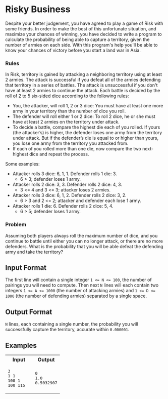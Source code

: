 # Risky Business

Despite your better judgement, you have agreed to play a game of Risk with some friends.
In order to make the best of this unfortunate situation, and maximize your chances of winning, you have decided to write a program to calculate the probability of being able to capture a territory, given the number of armies on each side.
With this program's help you'll be able to know your chances of victory before you start a land war in Asia.

### Rules
In Risk, territory is gained by attacking a neighboring territory using at least 2 armies. The attack is successful if you defeat all of the armies defending that territory in a series of battles. The attack is unsuccessful if you don't have at least 2 armies to continue the attack. Each battle is decided by the roll of 2 to 5 six-sided dice according to the following rules:

- You, the attacker, will roll 1, 2 or 3 dice: You must have at least one more army in your territory than the number of dice you roll.
- The defender will roll either 1 or 2 dice: To roll 2 dice, he or she must have at least 2 armies on the territory under attack.
- To decide a battle, compare the highest die each of you rolled. If yours (the attacker’s) is higher, the defender loses one army from the territory under attack. But if the defender’s die is equal to or higher than yours, you lose one army from the territory you attacked from.
- If each of you rolled more than one die, now compare the two next-highest dice and repeat the process.

Some examples:

- Attacker rolls 3 dice: 6, 1, 1. Defender rolls 1 die: 3.
  - 6 > 3; defender loses 1 army.
- Attacker rolls 2 dice: 3, 3. Defender rolls 2 dice: 4, 3.
  - 3 <= 4 and 3 <= 3; attacker loses 2 armies.
- Attacker rolls 3 dice: 6, 1, 2. Defender rolls 2 dice: 3, 2.
  - 6 > 3 and 2 <= 2; attacker and defender each lose 1 army.
- Attacker rolls 1 die: 6. Defender rolls 2 dice: 5, 4.
  - 6 > 5; defender loses 1 army.

### Problem
Assuming both players always roll the maximum number of dice, and you continue to battle until either you can no longer attack, or there are no more defenders. What is the probability that you will be able defeat the defending army and take the territory?

## Input Format
The first line will contain a single integer `1 <= N <= 100`, the number of pairings you will need to compute.
Then next `N` lines will each contain two integers `1 <= A <= 1000` (the number of attacking armies) and `1 <= D <= 1000` (the number of defending armies) separated by a single space.

## Output Format
`N` lines, each containing a single number, the probability you will successfully capture the territory, accurate within `0.000001`.

## Examples
<table>
  <tr>
    <th width="50%">Input</th>
    <th width="50%">Output</th>
  </tr>
  <tr>
    <td>
<pre>
3
1 1
100 1
100 115
</pre>
    </td>
    <td>
<pre>
0
1.0
0.5032907
</pre>
    </td>
  </tr>
</table>
